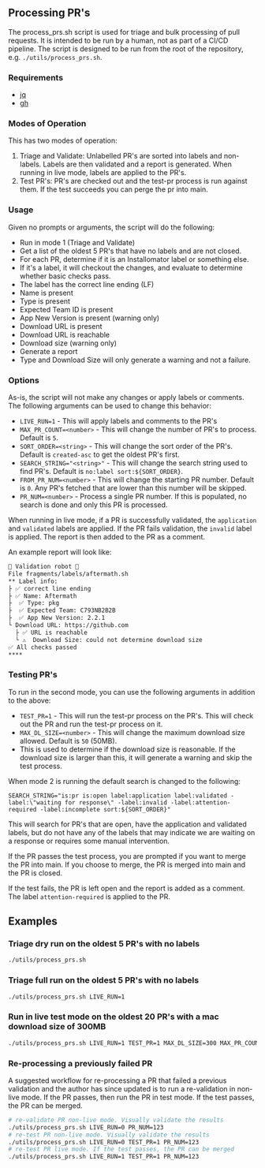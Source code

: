 ## Processing PR's

The process_prs.sh script is used for triage and bulk processing of pull requests. It is intended to be run by a human, not as part of a CI/CD pipeline. The script is designed to be run from the root of the repository, e.g. `./utils/process_prs.sh`.

### Requirements

- [jq](https://stedolan.github.io/jq/)
- [gh](https://cli.github.com/)

### Modes of Operation

This has two modes of operation:

 1. Triage and Validate: Unlabelled PR's are sorted into labels and non-labels. Labels are then validated and a report is generated. When running in live mode, labels are applied to the PR's.
 2. Test PR's: PR's are checked out and the test-pr process is run against them. If the test succeeds you can perge the pr into main.

### Usage

Given no prompts or arguments, the script will do the following:

 - Run in mode 1 (Triage and Validate)
 - Get a list of the oldest 5 PR's that have no labels and are not closed.
 - For each PR, determine if it is an Installomator label or something else.
 - If it's a label, it will checkout the changes, and evaluate to determine whether basic checks pass.
  - The label has the correct line ending (LF)
  - Name is present
  - Type is present
  - Expected Team ID is present
  - App New Version is present (warning only)
  - Download URL is present
  - Download URL is reachable
  - Download size (warning only)
 - Generate a report
  - Type and Download Size will only generate a warning and not a failure.

### Options

As-is, the script will not make any changes or apply labels or comments. The following arguments can be used to change this behavior:

 - `LIVE_RUN=1` - This will apply labels and comments to the PR's
 - `MAX_PR_COUNT=<number>` - This will change the number of PR's to process. Default is `5`.
 - `SORT_ORDER=<string>` - This will change the sort order of the PR's. Default is `created-asc` to get the oldest PR's first.
 - `SEARCH_STRING="<string>"` - This will change the search string used to find PR's. Default is `no:label sort:${SORT_ORDER}`.
 - `FROM_PR_NUM=<number>` - This will change the starting PR number. Default is `0`. Any PR's fetched that are lower than this number will be skipped.
 - `PR_NUM=<number>` - Process a single PR number. If this is populated, no search is done and only this PR is processed.

When running in live mode, if a PR is successfully validated, the `application` and `validated` labels are applied. If the PR fails validation, the `invalid` label is applied. The report is then added to the PR as a comment.

An example report will look like:

```markdown
🤖 Validation robot 🤖
File fragments/labels/aftermath.sh
** Label info:
├ ✅ correct line ending
├ ✅ Name: Aftermath
├  ✅ Type: pkg
├  ✅ Expected Team: C793NB2B2B
├  ✅ App New Version: 2.2.1
└ Download URL: https://github.com
  ├ ✅ URL is reachable
  └ ⚠️  Download Size: could not determine download size
✅ All checks passed
****
```

 ### Testing PR's

 To run in the second mode, you can use the following arguments in addition to the above:

  - `TEST_PR=1` - This will run the test-pr process on the PR's. This will check out the PR and run the test-pr process on it.
  - `MAX_DL_SIZE=<number>` - This will change the maximum download size allowed. Default is `50` (50MB).
   - This is used to determine if the download size is reasonable. If the download size is larger than this, it will generate a warning and skip the test process.

When mode 2 is running the default search is changed to the following:

`SEARCH_STRING="is:pr is:open label:application label:validated -label:\"waiting for response\" -label:invalid -label:attention-required -label:incomplete sort:${SORT_ORDER}"`

This will search for PR's that are open, have the application and validated labels, but do not have any of the labels that may indicate we are waiting on a response or requires some manual intervention.

If the PR passes the test process, you are prompted if you want to merge the PR into main. If you choose to merge, the PR is merged into main and the PR is closed.

If the test fails, the PR is left open and the report is added as a comment. The label `attention-required` is applied to the PR.

## Examples

### Triage dry run on the oldest 5 PR's with no labels

```bash
./utils/process_prs.sh
```

### Triage full run on the oldest 5 PR's with no labels

```bash
./utils/process_prs.sh LIVE_RUN=1
```

### Run in live test mode on the oldest 20 PR's with a mac download size of 300MB

```bash
./utils/process_prs.sh LIVE_RUN=1 TEST_PR=1 MAX_DL_SIZE=300 MAX_PR_COUNT=20
```

### Re-processing a previously failed PR

A suggested workflow for re-processing a PR that failed a previous validation and the author has since updated is to run a re-validation in non-live mode. If the PR passes, then run the PR in test mode. If the test passes, the PR can be merged.

```bash
# re-validate PR non-live mode. Visually validate the results
./utils/process_prs.sh LIVE_RUN=0 PR_NUM=123
# re-test PR non-live mode. Visually validate the results
./utils/process_prs.sh LIVE_RUN=0 TEST_PR=1 PR_NUM=123
# re-test PR live mode. If the test passes, the PR can be merged
./utils/process_prs.sh LIVE_RUN=1 TEST_PR=1 PR_NUM=123

```